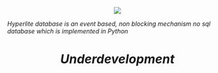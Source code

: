 <p align="center"> 
<img src="https://raw.githubusercontent.com/anongrp/hyperlite/master/docs/assets/logos/Hyperlite%20logo%202000x2000.png">
</p>

_Hyperlite database is an event based, non blocking mechanism no sql database which is implemented in Python_

_<h1 align='center'> Underdevelopment </h1>_
